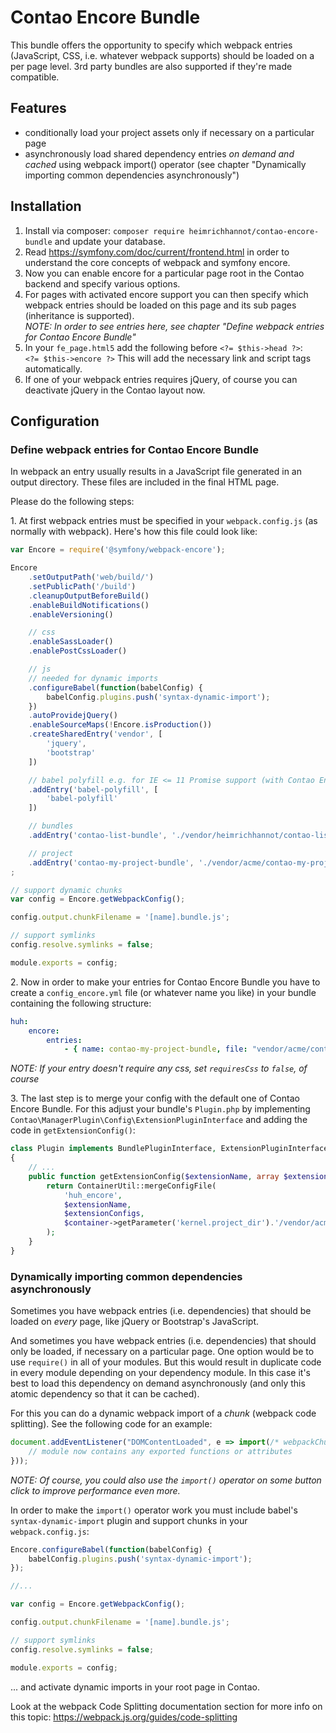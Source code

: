 # Contao Encore Bundle

This bundle offers the opportunity to specify which webpack entries (JavaScript, CSS, i.e. whatever webpack supports) should be loaded on a per page level. 3rd party bundles are also supported if they're made compatible.

## Features

- conditionally load your project assets only if necessary on a particular page
- asynchronously load shared dependency entries *on demand and cached* using webpack import() operator (see chapter "Dynamically importing common dependencies asynchronously")

## Installation

1. Install via composer: `composer require heimrichhannot/contao-encore-bundle` and update your database.
2. Read https://symfony.com/doc/current/frontend.html in order to understand the core concepts of webpack and symfony encore.
3. Now you can enable encore for a particular page root in the Contao backend and specify various options.
4. For pages with activated encore support you can then specify which webpack entries should be loaded on this page and its sub pages (inheritance is supported).<br>
   *NOTE: In order to see entries here, see chapter "Define webpack entries for Contao Encore Bundle"*
5. In your `fe_page.html5` add the following before `<?= $this->head ?>`:<br>
   `<?= $this->encore ?>`
   This will add the necessary link and script tags automatically.
6. If one of your webpack entries requires jQuery, of course you can deactivate jQuery in the Contao layout now.

## Configuration

### Define webpack entries for Contao Encore Bundle

In webpack an entry usually results in a JavaScript file generated in an output directory. These files are included in the final HTML page.

Please do the following steps:

1\. At first webpack entries must be specified in your `webpack.config.js` (as normally with webpack). Here's how this file could look like:

```javascript
var Encore = require('@symfony/webpack-encore');

Encore
    .setOutputPath('web/build/')
    .setPublicPath('/build')
    .cleanupOutputBeforeBuild()
    .enableBuildNotifications()
    .enableVersioning()

    // css
    .enableSassLoader()
    .enablePostCssLoader()

    // js
    // needed for dynamic imports
    .configureBabel(function(babelConfig) {
        babelConfig.plugins.push('syntax-dynamic-import');
    })
    .autoProvidejQuery()
    .enableSourceMaps(!Encore.isProduction())
    .createSharedEntry('vendor', [
        'jquery',
        'bootstrap'
    ])

    // babel polyfill e.g. for IE <= 11 Promise support (with Contao Encore Bundle this entry is added only if necessary, i.e. for IE <= 11)
    .addEntry('babel-polyfill', [
        'babel-polyfill'
    ])

    // bundles
    .addEntry('contao-list-bundle', './vendor/heimrichhannot/contao-list-bundle/src/Resources/public/js/jquery.list-bundle.es6.js')

    // project
    .addEntry('contao-my-project-bundle', './vendor/acme/contao-my-project-bundle/src/Resources/assets/js/jquery.my-project-bundle.js')
;

// support dynamic chunks
var config = Encore.getWebpackConfig();

config.output.chunkFilename = '[name].bundle.js';

// support symlinks
config.resolve.symlinks = false;

module.exports = config;
```

2\. Now in order to make your entries for Contao Encore Bundle you have to create a `config_encore.yml` file (or whatever name you like) in your bundle containing the following structure:

```yaml
huh:
    encore:
        entries:
            - { name: contao-my-project-bundle, file: "vendor/acme/contao-my-project-bundle/src/Resources/public/js/jquery.my-project-bundle.js", requiresCss: true }
```

*NOTE: If your entry doesn't require any css, set `requiresCss` to `false`, of course*

3\. The last step is to merge your config with the default one of Contao Encore Bundle. For this adjust your bundle's `Plugin.php` by implementing `Contao\ManagerPlugin\Config\ExtensionPluginInterface` and adding the code in `getExtensionConfig()`:

```php
class Plugin implements BundlePluginInterface, ExtensionPluginInterface
{
    // ...
    public function getExtensionConfig($extensionName, array $extensionConfigs, ContainerBuilder $container) {
        return ContainerUtil::mergeConfigFile(
            'huh_encore',
            $extensionName,
            $extensionConfigs,
            $container->getParameter('kernel.project_dir').'/vendor/acme/contao-my-project-bundle/src/Resources/config/config_encore.yml'
        );
    }
}
```

### Dynamically importing common dependencies asynchronously

Sometimes you have webpack entries (i.e. dependencies) that should be loaded on *every* page, like jQuery or Bootstrap's JavaScript.

And sometimes you have webpack entries (i.e. dependencies) that should only be loaded, if necessary on a particular page. One option would be to use `require()` in all of your modules. But this would result in duplicate code in every module depending on your dependency module. In this case it's best to load this dependency on demand asynchronously (and only this atomic dependency so that it can be cached).

For this you can do a dynamic webpack import of a *chunk* (webpack code splitting). See the following code for an example:

```javascript
document.addEventListener("DOMContentLoaded", e => import(/* webpackChunkName: "some-dependency" */ './some-dependency.js').then(module => {
    // module now contains any exported functions or attributes
}));
```

*NOTE: Of course, you could also use the `import()` operator on some button click to improve performance even more.*

In order to make the `import()` operator work you must include babel's `syntax-dynamic-import` plugin and support chunks in your `webpack.config.js`:

```javascript
Encore.configureBabel(function(babelConfig) {
    babelConfig.plugins.push('syntax-dynamic-import');
});

//...

var config = Encore.getWebpackConfig();

config.output.chunkFilename = '[name].bundle.js';

// support symlinks
config.resolve.symlinks = false;

module.exports = config;
```

... and activate dynamic imports in your root page in Contao.

Look at the webpack Code Splitting documentation section for more info on this topic: https://webpack.js.org/guides/code-splitting